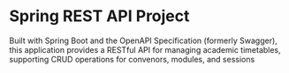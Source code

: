 # Spring REST API Project

Built with Spring Boot and the OpenAPI Specification (formerly Swagger), this application provides a RESTful API for managing academic timetables, supporting CRUD operations for convenors, modules, and sessions
